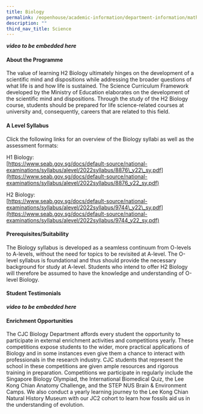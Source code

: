```yaml
---
title: Biology
permalink: /eopenhouse/academic-information/department-information/mathematics-n-science/science/biology/
description: ""
third_nav_title: Science
---
```

***video to be embedded here***

#### **About the Programme**

The value of learning H2 Biology ultimately hinges on the development of a scientific mind and dispositions while addressing the broader questions of what life is and how life is sustained. The Science Curriculum Framework developed by the Ministry of Education elaborates on the development of the scientific mind and dispositions. Through the study of the H2 Biology course, students should be prepared for life science-related courses at university and, consequently, careers that are related to this field.

#### **A Level Syllabus**

Click the following links for an overview of the Biology syllabi as well as the assessment formats:

  

H1 Biology: <br>
[https://www.seab.gov.sg/docs/default-source/national-examinations/syllabus/alevel/2022syllabus/8876\_y22\_sy.pdf](https://www.seab.gov.sg/docs/default-source/national-examinations/syllabus/alevel/2022syllabus/8876_y22_sy.pdf)

  

H2 Biology: <br>
[https://www.seab.gov.sg/docs/default-source/national-examinations/syllabus/alevel/2022syllabus/9744\_y22\_sy.pdf](https://www.seab.gov.sg/docs/default-source/national-examinations/syllabus/alevel/2022syllabus/9744_y22_sy.pdf)  

  

#### **Prerequisites/Suitability**

The Biology syllabus is developed as a seamless continuum from O-levels to A-levels, without the need for topics to be revisited at A-level. The O-level syllabus is foundational and thus should provide the necessary background for study at A-level. Students who intend to offer H2 Biology will therefore be assumed to have the knowledge and understanding of O-level Biology.

  

#### **Student Testimonials**

***video to be embedded here***

#### **Enrichment Opportunities**

The CJC Biology Department affords every student the opportunity to participate in external enrichment activities and competitions yearly. These competitions expose students to the wider, more practical applications of Biology and in some instances even give them a chance to interact with professionals in the research industry. CJC students that represent the school in these competitions are given ample resources and rigorous training in preparation. Competitions we participate in regularly include the Singapore Biology Olympiad, the International Biomedical Quiz, the Lee Kong Chian Anatomy Challenge, and the STEP NUS Brain &amp; Environment Camps. We also conduct a yearly learning journey to the Lee Kong Chian Natural History Museum with our JC2 cohort to learn how fossils aid us in the understanding of evolution.